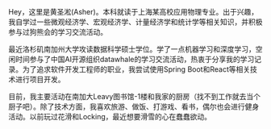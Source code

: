 Hey，这里是黄圣淞(Asher)。本科就读于上海某高校应用物理专业。出于兴趣，我自学过一些微观经济学、宏观经济学、计量经济学和统计学等相关知识，并积极参与过狗熊会的学习交流活动。

最近洛杉矶南加州大学攻读数据科学硕士学位。学了一点机器学习和深度学习，空闲时间参与了中国AI开源组织datawhale的学习交流活动，热衷于分享我的学习记录。为了追求软件开发工程师的职业，我尝试使用Spring Boot和React等相关技术进行项目开发。

目前，我主要活动在南加大Leavy图书馆-1楼和我家的厨房（找不到工作就去当个厨子吧）。除了技术方面，我喜欢旅游、做饭、打游戏、看书，偶尔也会进行健身活动。以前玩过花滑和Locking，最近想要滑雪的心在蠢蠢欲动。

[//]: # (##### 技术演讲)

[//]: # (- [React 国情咨文 2022][13] · 第七届中国开源年会 · 2023)

[//]: # (##### 媒体关注)

[//]: # (- [Hux 黄玄：从全局视角看 React 生态][14] · 直播 · 图灵 8 点半 · 2023)
[//]: # ([1]: //huangxuan.me/2015/07/09/js-module-7day/)